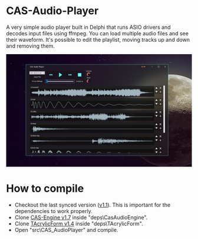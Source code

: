 # CAS-Audio-Player
A very simple audio player built in Delphi that runs ASIO drivers and decodes input files using ffmpeg.
You can load multiple audio files and see their waveform.
It's possible to edit the playlist, moving tracks up and down and removing them.

![](docs/current.png)  

# How to compile
- Checkout the last synced version ([v1.1](https://github.com/ah-jr/CAS-Audio-Player/commit/042628ab6d31a41984d9c0c19cdcf10b50915118)). This is important for the dependencies to work properly.
- Clone [CAS-Engine v1.7](https://github.com/ah-jr/CAS-Engine) inside "deps\CasAudioEngine\".
- Clone [TAcrylicForm v1.4](https://github.com/ah-jr/TAcrylicForm) inside "deps\TAcrylicForm\".
- Open "src\CAS_AudioPlayer" and compile.
